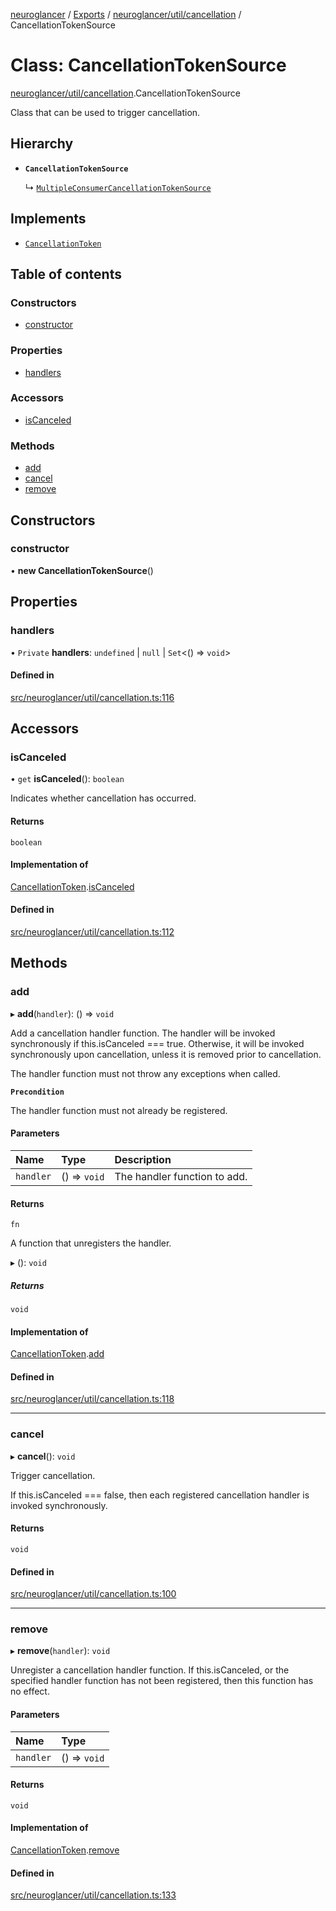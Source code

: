 [neuroglancer](../README.md) / [Exports](../modules.md) / [neuroglancer/util/cancellation](../modules/neuroglancer_util_cancellation.md) / CancellationTokenSource

# Class: CancellationTokenSource

[neuroglancer/util/cancellation](../modules/neuroglancer_util_cancellation.md).CancellationTokenSource

Class that can be used to trigger cancellation.

## Hierarchy

- **`CancellationTokenSource`**

  ↳ [`MultipleConsumerCancellationTokenSource`](neuroglancer_util_cancellation.MultipleConsumerCancellationTokenSource.md)

## Implements

- [`CancellationToken`](../interfaces/neuroglancer_util_cancellation.CancellationToken.md)

## Table of contents

### Constructors

- [constructor](neuroglancer_util_cancellation.CancellationTokenSource.md#constructor)

### Properties

- [handlers](neuroglancer_util_cancellation.CancellationTokenSource.md#handlers)

### Accessors

- [isCanceled](neuroglancer_util_cancellation.CancellationTokenSource.md#iscanceled)

### Methods

- [add](neuroglancer_util_cancellation.CancellationTokenSource.md#add)
- [cancel](neuroglancer_util_cancellation.CancellationTokenSource.md#cancel)
- [remove](neuroglancer_util_cancellation.CancellationTokenSource.md#remove)

## Constructors

### constructor

• **new CancellationTokenSource**()

## Properties

### handlers

• `Private` **handlers**: `undefined` \| ``null`` \| `Set`<() => `void`\>

#### Defined in

[src/neuroglancer/util/cancellation.ts:116](https://github.com/ActiveBrainAtlas2/neuroglancer/blob/91617476/src/neuroglancer/util/cancellation.ts#L116)

## Accessors

### isCanceled

• `get` **isCanceled**(): `boolean`

Indicates whether cancellation has occurred.

#### Returns

`boolean`

#### Implementation of

[CancellationToken](../interfaces/neuroglancer_util_cancellation.CancellationToken.md).[isCanceled](../interfaces/neuroglancer_util_cancellation.CancellationToken.md#iscanceled)

#### Defined in

[src/neuroglancer/util/cancellation.ts:112](https://github.com/ActiveBrainAtlas2/neuroglancer/blob/91617476/src/neuroglancer/util/cancellation.ts#L112)

## Methods

### add

▸ **add**(`handler`): () => `void`

Add a cancellation handler function.  The handler will be invoked synchronously if
this.isCanceled === true.  Otherwise, it will be invoked synchronously upon cancellation,
unless it is removed prior to cancellation.

The handler function must not throw any exceptions when called.

**`Precondition`**

The handler function must not already be registered.

#### Parameters

| Name | Type | Description |
| :------ | :------ | :------ |
| `handler` | () => `void` | The handler function to add. |

#### Returns

`fn`

A function that unregisters the handler.

▸ (): `void`

##### Returns

`void`

#### Implementation of

[CancellationToken](../interfaces/neuroglancer_util_cancellation.CancellationToken.md).[add](../interfaces/neuroglancer_util_cancellation.CancellationToken.md#add)

#### Defined in

[src/neuroglancer/util/cancellation.ts:118](https://github.com/ActiveBrainAtlas2/neuroglancer/blob/91617476/src/neuroglancer/util/cancellation.ts#L118)

___

### cancel

▸ **cancel**(): `void`

Trigger cancellation.

If this.isCanceled === false, then each registered cancellation handler is invoked
synchronously.

#### Returns

`void`

#### Defined in

[src/neuroglancer/util/cancellation.ts:100](https://github.com/ActiveBrainAtlas2/neuroglancer/blob/91617476/src/neuroglancer/util/cancellation.ts#L100)

___

### remove

▸ **remove**(`handler`): `void`

Unregister a cancellation handler function.  If this.isCanceled, or the specified handler
function has not been registered, then this function has no effect.

#### Parameters

| Name | Type |
| :------ | :------ |
| `handler` | () => `void` |

#### Returns

`void`

#### Implementation of

[CancellationToken](../interfaces/neuroglancer_util_cancellation.CancellationToken.md).[remove](../interfaces/neuroglancer_util_cancellation.CancellationToken.md#remove)

#### Defined in

[src/neuroglancer/util/cancellation.ts:133](https://github.com/ActiveBrainAtlas2/neuroglancer/blob/91617476/src/neuroglancer/util/cancellation.ts#L133)
